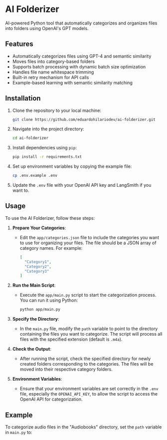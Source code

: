 # AI Folderizer

AI-powered Python tool that automatically categorizes and organizes files into folders using OpenAI's GPT models.

## Features

- Automatically categorizes files using GPT-4 and semantic similarity
- Moves files into category-based folders
- Supports batch processing with dynamic batch size optimization
- Handles file name whitespace trimming
- Built-in retry mechanism for API calls
- Example-based learning with semantic similarity matching

## Installation

1. Clone the repository to your local machine:

   ```bash
   git clone https://github.com/eduardohilariodev/ai-folderizer.git
   ```

2. Navigate into the project directory:

   ```bash
   cd ai-folderizer
   ```

3. Install dependencies using `pip`:

   ```bash
   pip install -r requirements.txt
   ```

4. Set up environment variables by copying the example file:

   ```bash
   cp .env.example .env
   ```

5. Update the `.env` file with your OpenAI API key and LangSmith if you want to.

## Usage

To use the AI Folderizer, follow these steps:

1. **Prepare Your Categories**:
   - Edit the `app/categories.json` file to include the categories you want to use for organizing your files. The file should be a JSON array of category names. For example:

     ```json
     [
       "Category1",
       "Category2",
       "Category3"
     ]
     ```

2. **Run the Main Script**:
   - Execute the `app/main.py` script to start the categorization process. You can run it using Python:

     ```bash
     python app/main.py
     ```

3. **Specify the Directory**:
   - In the `main.py` file, modify the `path` variable to point to the directory containing the files you want to categorize. The script will process all files with the specified extension (default is `.m4a`).

4. **Check the Output**:
   - After running the script, check the specified directory for newly created folders corresponding to the categories. The files will be moved into their respective category folders.

5. **Environment Variables**:
   - Ensure that your environment variables are set correctly in the `.env` file, especially the `OPENAI_API_KEY`, to allow the script to access the OpenAI API for categorization.

## Example

To categorize audio files in the "Audiobooks" directory, set the `path` variable in `main.py` to:
